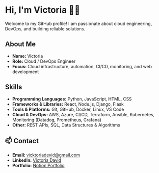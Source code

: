 # Hi, I'm Victoria 👩‍💻
Welcome to my GitHub profile! I am passionate about cloud engineering, DevOps, and building reliable solutions.

## About Me
- **Name:** Victoria  
- **Role:** Cloud / DevOps Engineer  
- **Focus:** Cloud infrastructure, automation, CI/CD, monitoring, and web development  

##  Skills
- **Programming Languages:** Python, JavaScript, HTML, CSS  
- **Frameworks & Libraries:** React, Node.js, Django, Flask  
- **Tools & Platforms:** Git, GitHub, Docker, Linux, VS Code  
- **Cloud & DevOps:** AWS, Azure, CI/CD, Terraform, Ansible, Kubernetes, Monitoring (Datadog, Prometheus, Grafana)  
- **Other:** REST APIs, SQL, Data Structures & Algorithms  

## 📫 Contact
- **Email:** vicktoriadevid@gmail.com  
- **LinkedIn:** [Victoria David](http://www.linkedin.com/in/victoria-david-246953361)  
- **Portfolio:** [Notion Portfolio](https://www.notion.so/Victoria-ekenma-David-25796747f53c80bca71cd12775f7394a?source=copy_link)  
